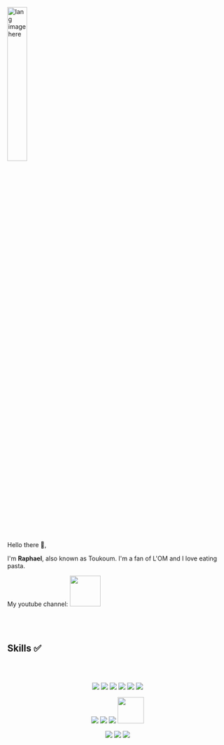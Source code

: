 
<p align="left"><img width=30%" src="https://github.com/alansmathew/alansmathew/raw/master/lang.gif" alt="lang image here" /></p>

<br> <br>
Hello there 👋,

I'm <b>Raphael</b>, also known as Toukoum. I'm a fan of L'OM and I love eating pasta.

My youtube channel: <a href="https://www.youtube.com/channel/UC9MxXD1D6RRVYAZxeWgCyZA"> <img width=70px src="https://img.shields.io/badge/YouTube-FF0000?style=flat&logo=youtube&logoColor=white"/></a>
<br> <br>
<br> <br>

## Skills ✅
<br> <br>
<p align="center">
  <img src="https://img.shields.io/badge/C-00599C?style=flat&logo=c&logoColor=color" />
  <img src="https://img.shields.io/badge/C++-%2300599C.svg?style=flat&logo=c%2B%2B&logoColor=color" />
  <img src="https://img.shields.io/badge/Shell-121011?style=flat&logo=gnu-bash&logoColor=color" />
  <img src="https://img.shields.io/badge/Git-F05032?style=flat&logo=git&logoColor=color" />
  <img src="https://img.shields.io/badge/UNIX-000000?style=flat&logo=linux&logoColor=color" />
  <img src="https://img.shields.io/badge/Java-ED8B00?style=flat&logo=openjdk&logoColor=color" />
</p>
<p align="center">
 <img src="https://img.shields.io/badge/HTML5-E34F26?style=flat&logo=html5&logoColor=black" />
 <img src="https://img.shields.io/badge/CSS3-1572B6?style=flat&logo=css3&logoColor=black" />
 <img src="https://img.shields.io/badge/JavaScript-F7DF1E?style=flat&logo=javascript&logoColor=black" />
<img width=60 src="https://img.shields.io/badge/Figma-F24E1E?style=flat&logo=figma&logoColor=black" />
</p>
<p align="center">
  <img src="https://img.shields.io/badge/Adobe%20Illustrator-FF9A00?style=flat&logo=adobe%20illustrator&logoColor=black" />
  <img src="https://img.shields.io/badge/Adobe%20Photoshop-31A8FF?style=flat&logo=Adobe%20Photoshop&logoColor=black" />
  <img src="https://img.shields.io/badge/Adobe%20Premiere%20Pro-9999FF?style=flat&logo=Adobe%20Premiere%20Pro&logoColor=black" />
</p>
<br>
<br>
